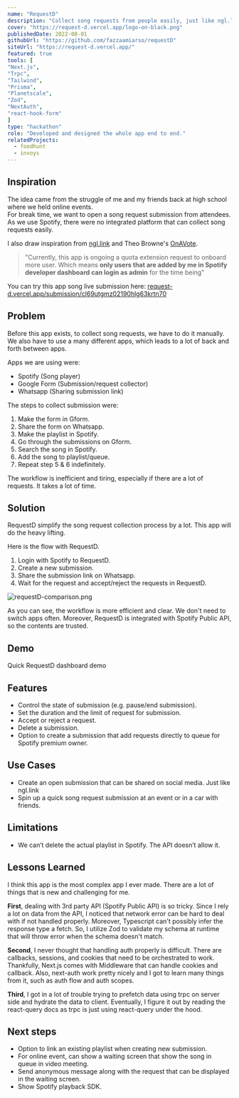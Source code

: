 ```yaml
---
name: "RequestD"
description: "Collect song requests from people easily, just like ngl.link but integrated with spotify API. Made for Hashnode X Planetscale hackathon"
cover: "https://request-d.vercel.app/logo-on-black.png"
publishedDate: 2022-08-01
githubUrl: "https://github.com/fazzaamiarso/requestD"
siteUrl: "https://request-d.vercel.app/"
featured: true
tools: [
"Next.js",
"Trpc",
"Tailwind",
"Prisma",
"Planetscale",
"Zod",
"NextAuth",
"react-hook-form"
]
type: "hackathon"
role: "Developed and designed the whole app end to end."
relatedProjects:
  - foodhunt
  - invoys
---
```


## Inspiration

The idea came from the struggle of me and my friends back at high school where we held online events.  
For break time, we want to open a song request submission from attendees. As we use Spotify, there were no integrated platform that can collect song requests easily.

I also draw inspiration from [ngl.link](https://ngl.link) and Theo Browne's [OnAVote](https://github.com/TheoBr/OnAVote/tree/259026b5405b3895914bc739bcfb2ed36d262f68).

> "Currently, this app is ongoing a quota extension request to onboard more user. Which means **only users that are added by me in Spotify developer dashboard can login as admin** for the time being"

You can try this app song live submission here: [request-d.vercel.app/submission/cl69utgmz02190hlg63krtn70](https://request-d.vercel.app/submission/cl69utgmz02190hlg63krtn70)

## Problem

Before this app exists, to collect song requests, we have to do it manually. We also have to use a many different apps, which leads to a lot of back and forth between apps.

Apps we are using were:

- Spotify (Song player)
- Google Form (Submission/request collector)
- Whatsapp (Sharing submission link)

The steps to collect submission were:

1. Make the form in Gform.
2. Share the form on Whatsapp.
3. Make the playlist in Spotify.
4. Go through the submissions on Gform.
5. Search the song in Spotify.
6. Add the song to playlist/queue.
7. Repeat step 5 & 6 indefinitely.

The workflow is inefficient and tiring, especially if there are a lot of requests. It takes a lot of time.

## Solution

RequestD simplify the song request collection process by a lot. This app will do the heavy lifting.

Here is the flow with RequestD.

1. Login with Spotify to RequestD.
2. Create a new submission.
3. Share the submission link on Whatsapp.
4. Wait for the request and accept/reject the requests in RequestD.

![requestD-comparison.png](https://cdn.hashnode.com/res/hashnode/image/upload/v1659295237654/kBxm7Ggl1.png)

As you can see, the workflow is more efficient and clear. We don't need to switch apps often. Moreover, RequestD is integrated with Spotify Public API, so the contents are trusted.

## Demo

Quick RequestD dashboard demo

<!-- <YoutubeEmbed id='7EbzpdQPMAE' title='Requestd admin dashboard demo video' /> -->

## Features

- Control the state of submission (e.g. pause/end submission).
- Set the duration and the limit of request for submission.
- Accept or reject a request.
- Delete a submission.
- Option to create a submission that add requests directly to queue for Spotify premium owner.

## Use Cases

- Create an open submission that can be shared on social media. Just like ngl.link
- Spin up a quick song request submission at an event or in a car with friends.

## Limitations

- We can’t delete the actual playlist in Spotify. The API doesn’t allow it.

## Lessons Learned

I think this app is the most complex app I ever made. There are a lot of things that is new and challenging for me.

**First**, dealing with 3rd party API (Spotify Public API) is so tricky. Since I rely a lot on data from the API, I noticed
that network error can be hard to deal with if not handled properly. Moreover, Typescript can't possibly infer the response
type a fetch. So, I utilize Zod to validate my schema at runtime that will throw error when the schema doesn't match.

**Second**, I never thought that handling auth properly is difficult. There are callbacks, sessions, and cookies that need to
be orchestrated to work. Thankfully, Next.js comes with Middleware that can handle cookies and callback. Also, next-auth
work pretty nicely and I got to learn many things from it, such as auth flow and auth scopes.

**Third**, I got in a lot of trouble trying to prefetch data using trpc on server side and hydrate the data to client.
Eventually, I figure it out by reading the react-query docs as trpc is just using react-query under the hood.

## Next steps

- Option to link an existing playlist when creating new submission.
- For online event, can show a waiting screen that show the song in queue in video meeting.
- Send anonymous message along with the request that can be displayed in the waiting screen.
- Show Spotify playback SDK.
